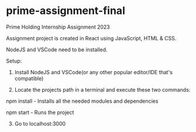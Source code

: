 # prime-assignment-final
 Prime Holding Internship Assignment 2023
 
Assignment project is created in React using JavaScript, HTML & CSS.

NodeJS and VSCode need to be installed.

Setup:

1. Install NodeJS and VSCode(or any other popular editor/IDE that's compatible)

2. Locate the projects path in a terminal and execute these two commands:

npm install - Installs all the needed modules and dependencies

npm start - Runs the project

3. Go to localhost:3000
